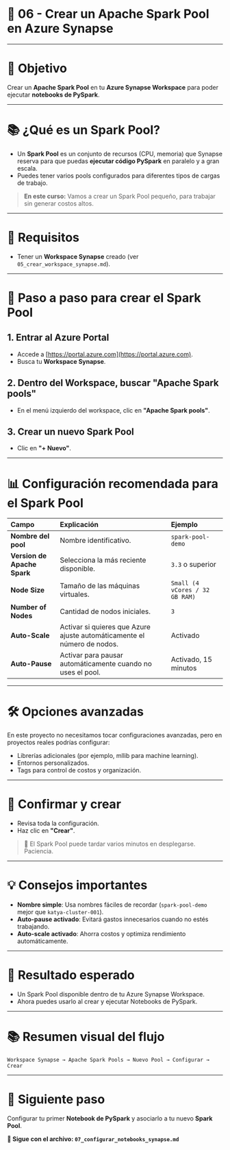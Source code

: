 # 📂 06 - Crear un Apache Spark Pool en Azure Synapse

---

# 🚀 Objetivo

Crear un **Apache Spark Pool** en tu **Azure Synapse Workspace** para poder ejecutar **notebooks de PySpark**.

---

# 📚 ¿Qué es un Spark Pool?

- Un **Spark Pool** es un conjunto de recursos (CPU, memoria) que Synapse reserva para que puedas **ejecutar código PySpark** en paralelo y a gran escala.
- Puedes tener varios pools configurados para diferentes tipos de cargas de trabajo.

> **En este curso:** Vamos a crear un Spark Pool pequeño, para trabajar sin generar costos altos.

---

# 📅 Requisitos

- Tener un **Workspace Synapse** creado (ver `05_crear_workspace_synapse.md`).

---

# 🔢 Paso a paso para crear el Spark Pool

## 1. Entrar al Azure Portal

- Accede a [https://portal.azure.com](https://portal.azure.com).
- Busca tu **Workspace Synapse**.

## 2. Dentro del Workspace, buscar "Apache Spark pools"

- En el menú izquierdo del workspace, clic en **"Apache Spark pools"**.

## 3. Crear un nuevo Spark Pool

- Clic en **"+ Nuevo"**.

---

# 📊 Configuración recomendada para el Spark Pool

| Campo | Explicación | Ejemplo |
|:---|:---|:---|
| **Nombre del pool** | Nombre identificativo. | `spark-pool-demo` |
| **Version de Apache Spark** | Selecciona la más reciente disponible. | `3.3` o superior |
| **Node Size** | Tamaño de las máquinas virtuales. | `Small (4 vCores / 32 GB RAM)` |
| **Number of Nodes** | Cantidad de nodos iniciales. | `3` |
| **Auto-Scale** | Activar si quieres que Azure ajuste automáticamente el número de nodos. | Activado |
| **Auto-Pause** | Activar para pausar automáticamente cuando no uses el pool. | Activado, 15 minutos |


---

# 🛠️ Opciones avanzadas

En este proyecto no necesitamos tocar configuraciones avanzadas, pero en proyectos reales podrías configurar:

- Librerías adicionales (por ejemplo, mllib para machine learning).
- Entornos personalizados.
- Tags para control de costos y organización.

---

# 📝 Confirmar y crear

- Revisa toda la configuración.
- Haz clic en **"Crear"**.

> 🔸 El Spark Pool puede tardar varios minutos en desplegarse. Paciencia.

---

# 💡 Consejos importantes

- **Nombre simple**: Usa nombres fáciles de recordar (`spark-pool-demo` mejor que `katya-cluster-001`).
- **Auto-pause activado**: Evitará gastos innecesarios cuando no estés trabajando.
- **Auto-scale activado**: Ahorra costos y optimiza rendimiento automáticamente.

---

# 📂 Resultado esperado

- Un Spark Pool disponible dentro de tu Azure Synapse Workspace.
- Ahora puedes usarlo al crear y ejecutar Notebooks de PySpark.

---

# 📚 Resumen visual del flujo

```
Workspace Synapse → Apache Spark Pools → Nuevo Pool → Configurar → Crear
```

---

# 🚀 Siguiente paso

Configurar tu primer **Notebook de PySpark** y asociarlo a tu nuevo **Spark Pool**.

**📂 Sigue con el archivo: `07_configurar_notebooks_synapse.md`**
